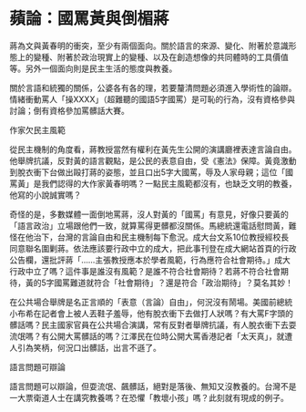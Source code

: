 # 蘋論：國罵黃與倒楣蔣

蔣為文與黃春明的衝突，至少有兩個面向。關於語言的來源、變化、附著於意識形態上的變種、附著於政治現實上的變種、以及在創造想像的共同體時的工具價值等。另外一個面向則是民主生活的態度與教養。

關於言語和統獨的關係，公婆各有各的理，若要釐清問題必須進入學術性的論辯。情緒衝動罵人「操XXXX」（超難聽的國語5字國罵）是可恥的行為，沒有資格參與討論；倒有資格參加罵髒話大賽。

作家欠民主風範

從民主機制的角度看，蔣教授當然有權利在黃先生公開的演講廳裡表達言論自由。他舉牌抗議，反對黃的語言觀點，是公民的表意自由，受《憲法》保障。黃竟激動到脫衣衝下台做出毆打蔣的姿態，並且口出5字大國罵，辱及人家母親；這位「國罵黃」是我們認得的大作家黃春明嗎？一點民主風範都沒有，也缺乏文明的教養，他寫的小說誠實嗎？ 

奇怪的是，多數媒體一面倒地罵蔣，沒人對黃的「國罵」有意見，好像只要黃的「語言政治」立場跟他們一致，就算罵得更髒都沒關係。馬總統還電話慰問黃，難怪在他治下，台灣的言論自由和民主機制每下愈況。成大台文系10位教授經校長同意聯名圍剿蔣。依法應該要行政中立的成大，把此事刊登在成大網站首頁的行政公告欄，還批評蔣「……主張教授應本於學者風範，行為應符合社會期待。」成大行政中立了嗎？這件事是誰沒有風範？是誰不符合社會期待？若蔣不符合社會期待，黃的5字國罵難道就符合「社會期待」？還是符合「政治期待」？莫名其妙！ 

在公共場合舉牌是名正言順的「表意（言論）自由」，何況沒有鬧場。美國前總統小布希在記者會上被人丟鞋子羞辱，他有脫衣衝下去做打人狀嗎？有大罵F字頭的髒話嗎？民主國家官員在公共場合演講，常有反對者舉牌抗議，有人脫衣衝下去耍流氓嗎？有公開大罵髒話的嗎？江澤民在位時公開大罵香港記者「太天真」，就遭人引為笑柄，何況口出髒話，出言不遜了。 
 
語言問題可辯論

語言問題可以辯論，但耍流氓、飆髒話，絕對是落後、無知又沒教養的。台灣不是一大票衛道人士在講究教養嗎？在恐懼「教壞小孩」嗎？此刻就有現成的例子。 
